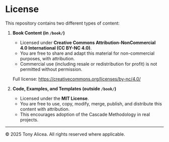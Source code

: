 # License

This repository contains two different types of content:

1. **Book Content (in `/book/`)**
   - Licensed under **Creative Commons Attribution-NonCommercial 4.0 International (CC BY-NC 4.0)**.
   - You are free to share and adapt this material for non-commercial purposes, with attribution.
   - Commercial use (including resale or redistribution for profit) is not permitted without permission.

   Full license: https://creativecommons.org/licenses/by-nc/4.0/

2. **Code, Examples, and Templates (outside `/book/`)**
   - Licensed under the **MIT License**.
   - You are free to use, copy, modify, merge, publish, and distribute this content with attribution.
   - This encourages adoption of the Cascade Methodology in real projects.

---

© 2025 Tony Alicea. All rights reserved where applicable.
